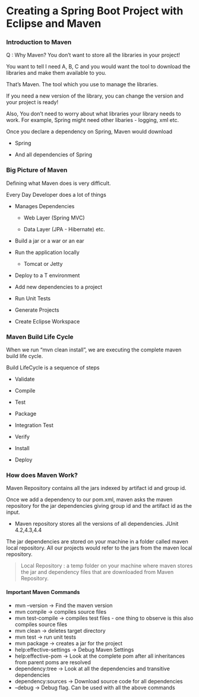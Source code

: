 # Creating a Spring Boot Project with Eclipse and Maven

### Introduction to Maven

Q : Why Maven?
You don’t want to store all the libraries in your project!

You want to tell I need A, B, C and you would want the tool to download the libraries and make them available to you.

That’s Maven. The tool which you use to manage the libraries.

If you need a new version of the library, you can change the version and your project is ready!

Also, You don’t need to worry about what libraries your library needs to work. For example, Spring might need other libaries - logging, xml etc.

Once you declare a dependency on Spring, Maven would download

* Spring

* And all dependencies of Spring

### Big Picture of Maven

Defining what Maven does is very difficult.

Every Day Developer does a lot of things

* Manages Dependencies

	* Web Layer (Spring MVC)

	* Data Layer (JPA - Hibernate) etc.

* Build a jar or a war or an ear

* Run the application locally

	* Tomcat or Jetty

* Deploy to a T environment

* Add new dependencies to a project

* Run Unit Tests

* Generate Projects

* Create Eclipse Workspace

### Maven Build Life Cycle

When we run “mvn clean install”, we are executing the complete maven build life cycle.

Build LifeCycle is a sequence of steps

* Validate

* Compile

* Test

* Package

* Integration Test

* Verify

* Install

* Deploy

### How does Maven Work?

Maven Repository contains all the jars indexed by artifact id and group id.

Once we add a dependency to our pom.xml, maven asks the maven repository for the jar dependencies giving group id and the artifact id as the input.

* Maven repository stores all the versions of all dependencies. JUnit 4.2,4.3,4.4

The jar dependencies are stored on your machine in a folder called maven local repository. All our projects would refer to the jars from the maven local repository.

> Local Repository : a temp folder on your machine where maven stores the jar and dependency files that are downloaded from Maven Repository.

#### Important Maven Commands

* mvn –version -> Find the maven version
* mvn compile -> compiles source files
* mvn test-compile -> compiles test files - one thing to observe is this also compiles source files
* mvn clean -> deletes target directory
* mvn test -> run unit tests
* mvn package -> creates a jar for the project
* help:effective-settings -> Debug Maven Settings
* help:effective-pom -> Look at the complete pom after all inheritances from parent poms are resolved
* dependency:tree -> Look at all the dependencies and transitive dependencies
* dependency:sources -> Download source code for all dependencies
* –debug -> Debug flag. Can be used with all the above commands


